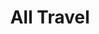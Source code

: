 ---
layout: travel
title: All Travel
excerpt: "A List of Travel"
comments: false
i18n-link: "travel"
---